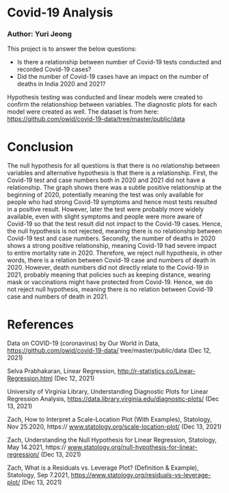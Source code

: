 # Covid-19 Analysis
### Author: Yuri Jeong

This project is to answer the below questions:
- Is there a relationship between number of Covid-19 tests conducted and recorded Covid-19 cases?
- Did the number of Covid-19 cases have an impact on the number of deaths in India 2020 and 2021?

Hypothesis testing was conducted and linear models were created to confirm the relationshiop between variables. The diagnostic plots for each model were created as well.
The dataset is from here: https://github.com/owid/covid-19-data/tree/master/public/data 

# Conclusion
The null hypothesis for all questions is that there is no relationship between variables and alternative hypothesis is that there is a relationship. First, the Covid-19 test and case numbers both in 2020 and 2021 did not have a relationship. The graph shows there was a subtle positive relationship at the beginning of 2020, potentially meaning the test was only available for people who had strong Covid-19 symptoms and hence most tests resulted in a positive result. However, later the test were probably more widely available, even with slight symptoms and people were more aware of Covid-19 so that the test result did not impact to the Covid-19 cases. Hence, the null hypothesis is not rejected, meaning there is no relationship between Covid-19 test and case numbers. Secondly, the number of deaths in 2020 shows a strong positive relationship, meaning Covid-19 had severe impact to entire mortality rate in 2020. Therefore, we reject null hypothesis, in other words, there is a relation between Covid-19 case and numbers of death in 2020. However, death numbers did not directly relate to the Covid-19 in 2021, probably meaning that policies such as keeping distance, wearing mask or vaccinations might have protected from Covid-19. Hence, we do not reject null hypothesis, meaning there is no relation between Covid-19 case and numbers of death in 2021.

# References
Data on COVID-19 (coronavirus) by Our World in Data, https://github.com/owid/covid-19-data/ tree/master/public/data (Dec 12, 2021) 

Selva Prabhakaran, Linear Regression, http://r-statistics.co/Linear-Regression.html (Dec 12, 2021) 

University of Virginia Library, Understanding Diagnostic Plots for Linear Regression Analysis, https://data.library.virginia.edu/diagnostic-plots/ (Dec 13, 2021) 

Zach, How to Interpret a Scale-Location Plot (With Examples), Statology, Nov 25.2020, https:// www.statology.org/scale-location-plot/ (Dec 13, 2021) 

Zach, Understanding the Null Hypothesis for Linear Regression, Statology, May 14.2021, https:// www.statology.org/null-hypothesis-for-linear-regression/ (Dec 13, 2021) 

Zach, What is a Residuals vs. Leverage Plot? (Definition & Example), Statology, Sep 7.2021, https://www.statology.org/residuals-vs-leverage-plot/ (Dec 13, 2021)